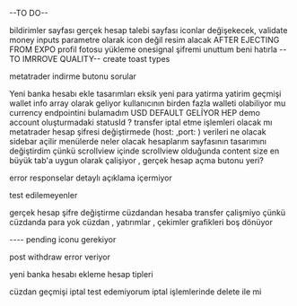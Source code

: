 --TO DO--

bildirimler sayfası
gerçek hesap talebi sayfası iconlar değişekecek,
validate money inputs
<Navbar /> parametre olarak icon değil resim alacak
AFTER EJECTING FROM EXPO 
profil fotosu yükleme onesignal
şifremi unuttum
beni hatırla
--TO IMRROVE QUALITY--
create toast types

metatrader indirme butonu
sorular

 
 
Yeni banka hesabı ekle tasarımları eksik
yeni para yatirma
yatirim geçmişi
wallet info array olarak geliyor kullanıcının birden fazla walleti olabiliyor mu
currency endpointini bulamadım USD DEFAULT GELİYOR HEP
demo account oluşturmadaki statusId ? 
transfer iptal etme işlemleri olacak mı
metatrader hesap şifresi değiştirmede  (host: ,port: ) verileri ne olacak
sidebar açilir menülerde neler olacak
hesaplarım sayfasının tasarımını değiştirdim çünkü scrollview içinde scrollview olduğunda content size en büyük tab'a uygun olarak çalişiyor , gerçek hesap açma butonu yeri?


error responselar detaylı açıklama içermiyor



test edilemeyenler

gerçek hesap şifre değiştirme
cüzdandan hesaba transfer çalişmiyo çünkü cüzdanda para yok
cüzdan , yatırımlar  , çekimler grafikleri boş dönüyor




---- pending iconu gerekiyor

post withdraw error veriyor

yeni banka hesabı ekleme hesap tipleri

cüzdan geçmişi iptal test edemiyorum iptal işlemlerinde delete ile mi
